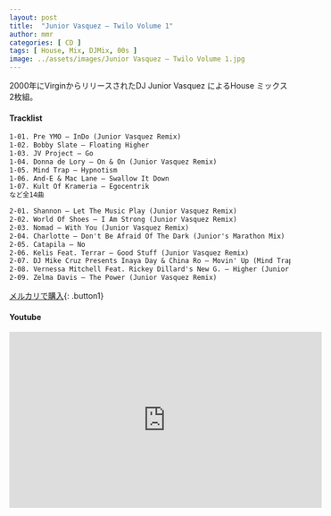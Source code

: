 ```yaml
---
layout: post
title:  "Junior Vasquez – Twilo Volume 1"
author: mmr
categories: [ CD ]
tags: [ House, Mix, DJMix, 00s ]
image: ../assets/images/Junior Vasquez – Twilo Volume 1.jpg
---
```


2000年にVirginからリリースされたDJ Junior Vasquez によるHouse ミックス2枚組。

#### Tracklist
```md
1-01. Pre YMO – InDo (Junior Vasquez Remix)
1-02. Bobby Slate – Floating Higher
1-03. JV Project – Go
1-04. Donna de Lory – On & On (Junior Vasquez Remix)
1-05. Mind Trap – Hypnotism
1-06. And-E & Mac Lane – Swallow It Down
1-07. Kult Of Krameria – Egocentrik
など全14曲

2-01. Shannon – Let The Music Play (Junior Vasquez Remix)
2-02. World Of Shoes – I Am Strong (Junior Vasquez Remix)
2-03. Nomad – With You (Junior Vasquez Remix)
2-04. Charlotte – Don't Be Afraid Of The Dark (Junior's Marathon Mix)
2-05. Catapila – No
2-06. Kelis Feat. Terrar – Good Stuff (Junior Vasquez Remix)
2-07. DJ Mike Cruz Presents Inaya Day & China Ro – Movin' Up (Mind Trap Remix)
2-08. Vernessa Mitchell Feat. Rickey Dillard's New G. – Higher (Junior Vasquez Remix)
2-09. Zelma Davis – The Power (Junior Vasquez Remix)
```

[メルカリで購入](https://jp.mercari.com/item/m88730253725?afid=6142608987){: .button1}

#### Youtube
<iframe width="560" height="315" src="https://www.youtube.com/embed/TXYsBCm8z40?si=x5KTgKy1y4bJH9Sp" title="YouTube video player" frameborder="0" allow="accelerometer; autoplay; clipboard-write; encrypted-media; gyroscope; picture-in-picture; web-share" referrerpolicy="strict-origin-when-cross-origin" allowfullscreen></iframe>